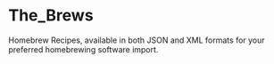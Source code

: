 # The_Brews
Homebrew Recipes, available in both JSON and XML formats for your preferred homebrewing software import.
